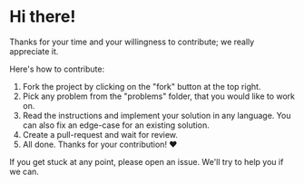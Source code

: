# Hi there!

Thanks for your time and your willingness to contribute; we really appreciate it.  

Here's how to contribute:

1. Fork the project by clicking on the "fork" button at the top right.
2. Pick any problem from the "problems" folder, that you would like to work on.
3. Read the instructions and implement your solution in any language. You can also fix an edge-case for an existing solution.
4. Create a pull-request and wait for review.
5. All done. Thanks for your contribution! :heart:

If you get stuck at any point, please open an issue. We'll try to help you if we can.
